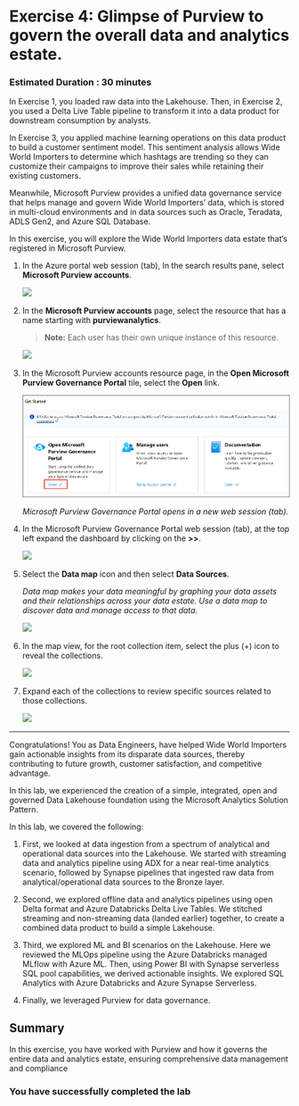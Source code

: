 # Exercise 4: Glimpse of Purview to govern the overall data and analytics estate. <a name="tee-up-the-purview"></a>

### Estimated Duration : 30 minutes

In Exercise 1, you loaded raw data into the Lakehouse. Then, in Exercise 2, you used a Delta Live Table pipeline to transform it into a data product for downstream consumption by analysts. 

In Exercise 3, you applied machine learning operations on this data product to build a customer sentiment model. This sentiment analysis allows Wide World Importers to determine which hashtags are trending so they can customize their campaigns to improve their sales while retaining their existing customers.

Meanwhile, Microsoft Purview provides a unified data governance service that helps manage and govern Wide World Importers’ data, which is stored in multi-cloud environments and in data sources such as Oracle, Teradata, ADLS Gen2, and Azure SQL Database.

In this exercise, you will explore the Wide World Importers data estate that’s registered in Microsoft Purview.

1. In the Azure portal web session (tab), In the search results pane, select **Microsoft Purview accounts**.

    ![](../media/img402.png)  

2. In the **Microsoft Purview accounts** page, select the resource that has a name starting with **purviewanalytics**.

    >**Note:** Each user has their own unique instance of this resource.

    ![](../media/img403.png) 

3. In the Microsoft Purview accounts resource page, in the **Open Microsoft Purview Governance Portal** tile, select the **Open** link.

   ![](../media/06/midp-img-6.png)

   *Microsoft Purview Governance Portal opens in a new web session (tab).*

4. In the Microsoft Purview Governance Portal web session (tab), at the top left expand the dashboard by clicking on the **>>**. 

   ![](../media/06/E4-S5.png)

5. Select the **Data map** icon and then select **Data Sources**.

   *Data map makes your data meaningful by graphing your data assets and their relationships across your data estate. Use a data map to discover data and manage access to that data.*

   ![](../media/06/E4-S6.png)

6. In the map view, for the root collection item, select the plus (+) icon to reveal the collections.

   ![](../media/image4009.png)

7. Expand each of the collections to review specific sources related to those collections.

   ![](../media/image4010.png) 

----

Congratulations! You as Data Engineers, have helped Wide World Importers gain actionable insights from its disparate data sources, thereby contributing to future growth, customer satisfaction, and competitive advantage.

In this lab, we experienced the creation of a simple, integrated, open and governed Data Lakehouse foundation using the Microsoft Analytics Solution Pattern. 

In this lab, we covered the following: 
1.	First, we looked at data ingestion from a spectrum of analytical and operational data sources into the Lakehouse. We started with streaming data and analytics pipeline using ADX for a near real-time analytics scenario, followed by Synapse pipelines that ingested raw data from analytical/operational data sources to the Bronze layer. 

2.	Second, we explored offline data and analytics pipelines using open Delta format and Azure Databricks Delta Live Tables. We stitched streaming and non-streaming data (landed earlier) together, to create a combined data product to build a simple Lakehouse.

3.	Third, we explored ML and BI scenarios on the Lakehouse. Here we reviewed the MLOps pipeline using the Azure Databricks managed MLflow with Azure ML. Then, using Power BI with Synapse serverless SQL pool capabilities, we derived actionable insights. We explored SQL Analytics with Azure Databricks and Azure Synapse Serverless. 

4.  Finally, we leveraged Purview for data governance.  

## Summary

In this exercise, you have worked with Purview and how it governs the entire data and analytics estate, ensuring comprehensive data management and compliance

### You have successfully completed the lab
